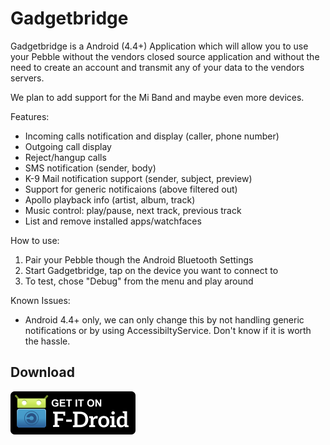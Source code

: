 Gadgetbridge
============

Gadgetbridge is a Android (4.4+) Application which will allow you to use your
Pebble without the vendors closed source application and without the need to
create an account and transmit any of your data to the vendors servers.

We plan to add support for the Mi Band and maybe even more devices.

Features:

* Incoming calls notification and display (caller, phone number)
* Outgoing call display
* Reject/hangup calls
* SMS notification (sender, body)
* K-9 Mail notification support (sender, subject, preview)
* Support for generic notificaions (above filtered out)
* Apollo playback info (artist, album, track)
* Music control: play/pause, next track, previous track
* List and remove installed apps/watchfaces

How to use:

1. Pair your Pebble though the Android Bluetooth Settings
2. Start Gadgetbridge, tap on the device you want to connect to
3. To test, chose "Debug" from the menu and play around

Known Issues:

* Android 4.4+ only, we can only change this by not handling generic
  notifications or by using AccessibiltyService. Don't know if it is worth the
  hassle.


## Download

[![Gadgetbridge on F-Droid](/Get_it_on_F-Droid.svg.png?raw=true "Download from F-Droid")](https://f-droid.org/repository/browse/?fdid=nodomain.freeyourgadget.gadgetbridge)